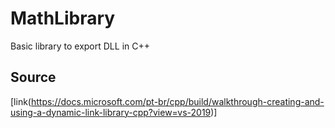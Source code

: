# MathLibrary
Basic library to export DLL in C++

## Source
[link(https://docs.microsoft.com/pt-br/cpp/build/walkthrough-creating-and-using-a-dynamic-link-library-cpp?view=vs-2019)]